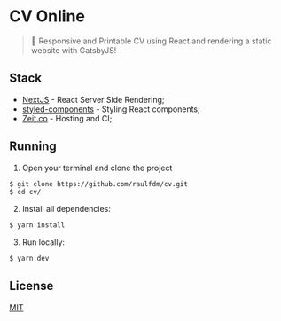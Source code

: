 # CV Online
> :briefcase: Responsive and Printable CV using React and rendering a static website with GatsbyJS!

## Stack
- [NextJS](https://nextjs.org/) - React Server Side Rendering;
- [styled-components](https://www.styled-components.com/) - Styling React components;
- [Zeit.co](https://zeit.co) - Hosting and CI;

## Running

1. Open your terminal and clone the project
```sh
$ git clone https://github.com/raulfdm/cv.git
$ cd cv/
```
2. Install all dependencies:

```sh
$ yarn install
```

3. Run locally:

```sh
$ yarn dev
```

## License

[MIT](./License)
